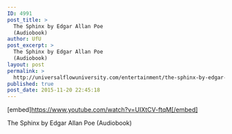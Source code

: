 ```yaml
---
ID: 4991
post_title: >
  The Sphinx by Edgar Allan Poe
  (Audiobook)
author: UfU
post_excerpt: >
  The Sphinx by Edgar Allan Poe
  (Audiobook)
layout: post
permalink: >
  http://universalflowuniversity.com/entertainment/the-sphinx-by-edgar-allan-poe-audiobook/
published: true
post_date: 2015-11-20 22:45:18
---
```

[embed]https://www.youtube.com/watch?v=UIXtCV-ftqM[/embed]<br>
<p>The Sphinx by Edgar Allan Poe (Audiobook)</p>